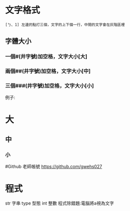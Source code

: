 # 文字格式

```
[ㄅ、1] 左邊的點打三個，文字的上下個一行，中間的文字會在灰階區裡
```
## 字體大小
### 一個#(井字號)加空格，文字大小[大]
### 兩個##(井字號)加空格，文字大小[中]
### 三個###(井字號)加空格，文字大小[小]
例子:
# 大
## 中
### 小

#Github
 老師帳號 https://github.com/gwehs027

# 程式
str 字串
type 型態
int 整數
程式除錯題:電腦將a視為文字
